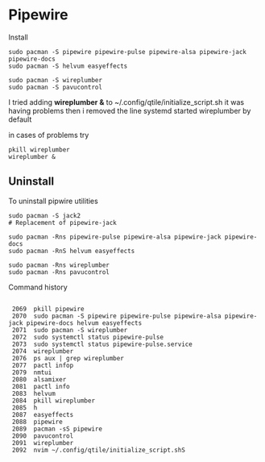 # Pipewire

Install
```
sudo pacman -S pipewire pipewire-pulse pipewire-alsa pipewire-jack pipewire-docs 
sudo pacman -S helvum easyeffects

sudo pacman -S wireplumber
sudo pacman -S pavucontrol

```

I tried adding **wireplumber &** to ~/.config/qtile/initialize_script.sh
it was having problems
then i removed the line
systemd started wireplumber by default

in cases of problems try 
```
pkill wireplumber
wireplumber & 
```





## Uninstall
To uninstall pipwire utilities
```
sudo pacman -S jack2
# Replacement of pipewire-jack

sudo pacman -Rns pipewire-pulse pipewire-alsa pipewire-jack pipewire-docs 
sudo pacman -RnS helvum easyeffects

sudo pacman -Rns wireplumber
sudo pacman -Rns pavucontrol

```

Command history

```

 2069  pkill pipewire
 2070  sudo pacman -S pipewire pipewire-pulse pipewire-alsa pipewire-jack pipewire-docs helvum easyeffects
 2071  sudo pacman -S wireplumber
 2072  sudo systemctl status pipewire-pulse
 2073  sudo systemctl status pipewire-pulse.service
 2074  wireplumber
 2076  ps aux | grep wireplumber
 2077  pactl infop
 2079  nmtui
 2080  alsamixer
 2081  pactl info
 2083  helvum
 2084  pkill wireplumber
 2085  h
 2087  easyeffects
 2088  pipewire
 2089  pacman -sS pipewire
 2090  pavucontrol
 2091  wireplumber
 2092  nvim ~/.config/qtile/initialize_script.shS


```
